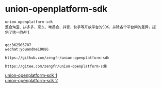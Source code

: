 # union-openplatform-sdk
~~~
union-openplatform-sdk
整合淘宝、拼多多、京东、唯品会、抖音、快手等开放平台的SDK，抹除各个平台间的差异，提供了统一的API


qq:362505707
wechat:youandme10086

https://github.com/zengfr/union-openplatform-sdk

https://gitee.com/zengfr/union-openplatform-sdk

~~~
[union-openplatform-sdk 1](https://github.com/zengfr/union-openplatform-sdk "union-openplatform-sdk")
<br />
[union-openplatform-sdk 2](https://gitee.com/zengfr/union-openplatform-sdk "union-openplatform-sdk")
